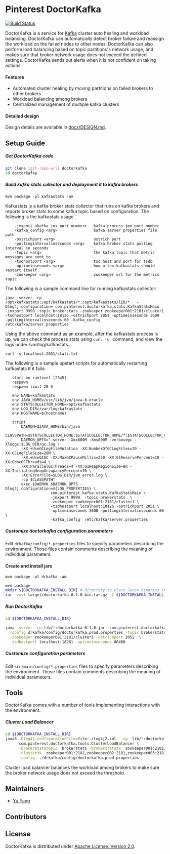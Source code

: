 # Pinterest DoctorKafka

[![Build Status](https://travis-ci.org/pinterest/doctorkafka.svg)](https://travis-ci.org/pinterest/doctorkafka)

DoctorKafka is a service for [Kafka] cluster auto healing and workload balancing.  DoctorKafka can automatically detect broker failure and reassign the workload on the failed nodes to other nodes. DoctorKafka can also perform load balancing based on topic partitions's network usage, and makes sure that broker network usage does not exceed the defined settings. DoctorKafka sends out alerts when it is not confident on taking actions.

#### Features   

 * Automated cluster healing by moving partitions on failed brokers to other brokers
 * Workload balancing among brokers
 * Centralized management of multiple kafka clusters 

#### Detailed design

Design details are available in [docs/DESIGN.md](docs/DESIGN.md).

## Setup Guide

##### Get DoctorKafka code
```sh
git clone [git-repo-url] doctorkafka
cd doctorkafka
```

##### Build kafka stats collector and deployment it to kafka brokers 

```aidl
mvn package -pl kafkastats -am 
```

Kafkastats is a kafka broker stats collector that runs on kafka brokers and reports broker stats 
to some kafka topic based on configuration. The following is the kafkastats usage.

```usage: KafkaMetricsCollector
    -jmxport <kafka jmx port number>   kafka process jmx port number
    -kafka_config <arg>                kafka server properties file path
    -ostrichport <arg>                 ostrich port
    -pollingintervalinseconds <arg>    kafka broker stats polling interval in seconds
    -topic <arg>                       the kafka topic that metric messages are sent to
    -tsdhostport <arg>                 tsd host and port for tsdb
    -uptimeinseconds <arg>             how often kafkastats should restart itself. 
    -zookeeper <arg>                   zookeeper url for the metrics topic
```

The following is a sample command line for running kafkastats collector:

```
java -server -cp /opt/kafkastats:/opt/kafkastats/*:/opt/kafkastats/lib/*   -Dlog4j.configuration= com.pinterest.doctorkafka.stats.KafkaStatsMain  -jmxport 9999 -topic brokerstats -zookeeper zookeeper001:2181/cluster1  -tsdhostport localhost:18126 -ostrichport 2051 -uptimeinseconds 3600  -pollingintervalinseconds 60 -kafka_config /etc/kafka/server.properties
```

Using the above command as an example, after the kafkastats process is up, we can check the process stats using ```curl -s ``` command, and view the logs under /var/log/kafkastats. 

```aidl
curl -s localhost:2051/stats.txt
```

The following is a sample upstart scripts for automatically restarting kafkastats if it fails:

```description "KafkaStats"
   start on runlevel [2345]
   respawn
   respawn limit 20 5
   
   env NAME=kafkastats
   env JAVA_HOME=/usr/lib/jvm/java-8-oracle
   env STATSCOLLECTOR_HOME=/opt/kafkastats
   env LOG_DIR=/var/log/kafkastats
   env HOSTNAME=$(hostname)
   
   script
       DAEMON=$JAVA_HOME/bin/java
       CLASSPATH=$STATSCOLLECTOR_HOME:$STATSCOLLECTOR_HOME/*:$STATSCOLLECTOR_HOME/lib/*
       DAEMON_OPTS="-server -Xmx800M -Xms800M -verbosegc -Xloggc:$LOG_DIR/gc.log \
       -XX:+UseGCLogFileRotation -XX:NumberOfGCLogFiles=20 -XX:GCLogFileSize=20M \
       -XX:+UseG1GC -XX:MaxGCPauseMillis=250 -XX:G1ReservePercent=10 -XX:ConcGCThreads=4 \
       -XX:ParallelGCThreads=4 -XX:G1HeapRegionSize=8m -XX:InitiatingHeapOccupancyPercent=70 \
       -XX:ErrorFile=$LOG_DIR/jvm_error.log \
       -cp $CLASSPATH"
       exec $DAEMON $DAEMON_OPTS -Dlog4j.configuration=${LOG_PROPERTIES} \
                    com.pinterest.kafka.stats.KafkaStatsMain \
                    -jmxport 9999  -topic brokerstats  \
                    -zookeeper zookeeper001:2181/cluster1 \
                    -tsdhostport localhost:18126 -ostrichport 2051 \
                    -uptimeinseconds 3600 -pollingintervalinseconds 60 \
                    -kafka_config  /etc/kafka/server.properties
```


##### Customize doctorkafka configuration parameters

Edit `drkafka/config/*.properties` files to specify parameters describing the environment. Those files contain comments describing the meaning of individual parameters.


#### Create and install jars

```
mvn package -pl drkafka -am 
```

```sh
mvn package
mkdir ${DOCTORKAFKA_INSTALL_DIR} # directory to place Secor binaries in.
tar -zxvf target/doctorkafka-0.1.0-bin.tar.gz -C ${DOCTORKAFKA_INSTALL_DIR}
```

##### Run DoctorKafka
```sh
cd ${DOCTORKAFKA_INSTALL_DIR}

java -server -cp lib/*:doctorkafka-0.1.0.jar  com.pinterest.doctorkafka.DoctorKafkaMain \
  -config drkafka/config/doctorkafka.prod.properties -topic brokerstats  \
  -zookeeper zookeeper001:2181/cluster1 -ostrichport 2052  \
  -tsdhostport localhost:18261 -uptimeinseconds 86400
```

##### Customize configuration parameters
Edit `src/main/config/*.properties` files to specify parameters describing the environment. 
Those files contain comments describing the meaning of individual parameters.


## Tools
DoctorKafka comes with a number of tools implementing interactions with the environment.

##### Cluster Load Balancer

```bash
cd ${DOCTORKAFKA_INSTALL_DIR}
java8 -Dlog4j.configurationFile=file:./log4j2.xml  -cp  lib/*:doctorkafka-0.1.0.jar \
      com.pinterest.doctorkafka.tools.ClusterLoadBalancer \
      -brokerstatstopic  brokerstats -brokerstatszk  zookeeper001:2181/cluster1  \
      -clusterzk  zookeeper001:2181,zookeeper002:2181,zookeeper003:2181/cluster2 \
      -config  ./drkafka/config/doctorkafka.prod.properties
```
Cluster load balancer balances the workload among brokers to make sure the broker network
usage does not exceed the threshold. 


## Maintainers
  * [Yu Yang](https://github.com/yuyang08)

## Contributors

## License

DoctorKafka is distributed under [Apache License, Version 2.0](http://www.apache.org/licenses/LICENSE-2.0.html).

[Kafka]:http://kafka.apache.org/
[Ostrich]: https://github.com/twitter/ostrich
[OpenTSDB]: http://opentsdb.net/
[statsD]: https://github.com/etsy/statsd/
